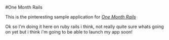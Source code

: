 #One Month Rails

This is the pinteresting sample application for
[*One Month Rails*](http://onemonthrails.com)

Ok so I'm doing it here on ruby rails i think, not really quite sure whats going on yet but i think i'm going to be able to launch my app soon!

